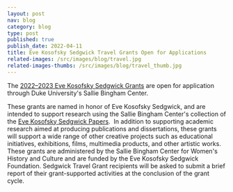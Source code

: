 ```yaml
---
layout: post
nav: blog
category: blog
type: post
published: true
publish_date: 2022-04-11
title: Eve Kosofsky Sedgwick Travel Grants Open for Applications
related-images: /src/images/blog/travel.jpg
related-images-thumbs: /src/images/blog/travel_thumb.jpg
---
```

The [2022–2023 Eve Kosofsky Sedgwick Grants](https://library.duke.edu/rubenstein/bingham/grants) are open for application through Duke University's Sallie Bingham Center. 

These grants are named in honor of Eve Kosofsky Sedgwick, and are intended to support research using the Sallie Bingham Center's collection of the [Eve Kosofsky Sedgwick Papers](https://archives.lib.duke.edu/catalog/sedgwickevekosofsky).  In addition to supporting academic research aimed at producing publications and dissertations, these grants will support a wide range of other creative projects such as educational initiatives, exhibitions, films, multimedia products, and other artistic works.  These grants are administered by the Sallie Bingham Center for Women's History and Culture and are funded by the Eve Kosofsky Sedgwick Foundation. Sedgwick Travel Grant recipients will be asked to submit a brief report of their grant-supported activities at the conclusion of the grant cycle.